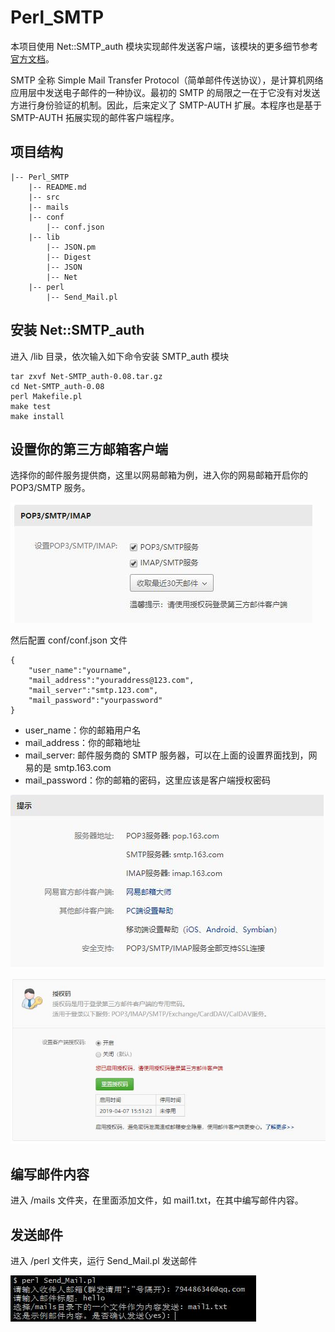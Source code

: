# Perl_SMTP

本项目使用 Net::SMTP_auth 模块实现邮件发送客户端，该模块的更多细节参考 [官方文档](https://metacpan.org/pod/Net::SMTP_auth)。

SMTP 全称 Simple Mail Transfer Protocol（简单邮件传送协议），是计算机网络应用层中发送电子邮件的一种协议。最初的 SMTP 的局限之一在于它没有对发送方进行身份验证的机制。因此，后来定义了 SMTP-AUTH 扩展。本程序也是基于 SMTP-AUTH 拓展实现的邮件客户端程序。

## 项目结构

```
|-- Perl_SMTP
    |-- README.md
    |-- src
    |-- mails
    |-- conf
        |-- conf.json
    |-- lib
        |-- JSON.pm
        |-- Digest
        |-- JSON
        |-- Net
    |-- perl
        |-- Send_Mail.pl

```

## 安装 Net::SMTP_auth

进入 /lib 目录，依次输入如下命令安装 SMTP_auth 模块

```
tar zxvf Net-SMTP_auth-0.08.tar.gz
cd Net-SMTP_auth-0.08
perl Makefile.pl
make test
make install
```

## 设置你的第三方邮箱客户端

选择你的邮件服务提供商，这里以网易邮箱为例，进入你的网易邮箱开启你的 POP3/SMTP 服务。

<!-- ![1](https://user-images.githubusercontent.com/24802073/55730503-eeae7080-5a4a-11e9-9816-2790c13f7dde.jpg) -->

![1](src/1.jpg)

然后配置 conf/conf.json 文件

```
{
    "user_name":"yourname",
    "mail_address":"youraddress@123.com",
    "mail_server":"smtp.123.com",
    "mail_password":"yourpassword"
}
```

* user_name：你的邮箱用户名
* mail_address：你的邮箱地址
* mail_server: 邮件服务商的 SMTP 服务器，可以在上面的设置界面找到，网易的是 smtp.163.com
* mail_password：你的邮箱的密码，这里应该是客户端授权密码

<!-- ![2](https://user-images.githubusercontent.com/24802073/55730535-071e8b00-5a4b-11e9-95d3-0b3d82ed76ae.jpg) -->

![2](src/2.jpg)

<!-- ![3](https://user-images.githubusercontent.com/24802073/55730558-13a2e380-5a4b-11e9-98fb-93fdbe983a8f.jpg) -->

![3](src/3.jpg)

## 编写邮件内容

进入 /mails 文件夹，在里面添加文件，如 mail1.txt，在其中编写邮件内容。

## 发送邮件

进入 /perl 文件夹，运行 Send_Mail.pl 发送邮件

<!-- ![4](https://user-images.githubusercontent.com/24802073/55730576-1bfb1e80-5a4b-11e9-99f5-3cfd2493f58b.jpg) -->

![4](src/4.jpg)